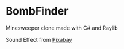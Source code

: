 # BombFinder
Minesweeper clone made with C# and Raylib



Sound Effect from <a href="https://pixabay.com/sound-effects/?utm_source=link-attribution&amp;utm_medium=referral&amp;utm_campaign=music&amp;utm_content=107712">Pixabay</a>